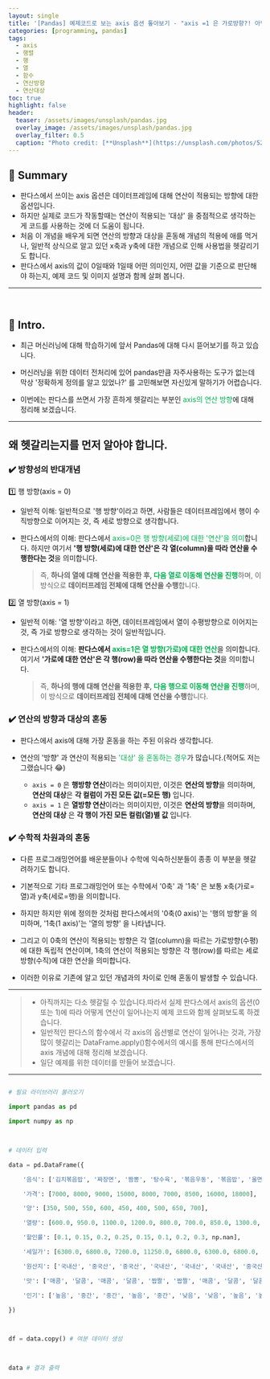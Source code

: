 ```yaml
---
layout: single
title: '[Pandas] 예제코드로 보는 axis 옵션 톺아보기 - "axis =1 은 가로방향?! 아님 세로방향?!  한방에 정리해 봅시다🤓"'
categories: [programming, pandas]
tags:
  - axis
  - 행렬
  - 행
  - 열
  - 함수
  - 연산방향
  - 연산대상
toc: true
highlight: false
header:
  teaser: /assets/images/unsplash/pandas.jpg
  overlay_image: /assets/images/unsplash/pandas.jpg
  overlay_filter: 0.5
  caption: "Photo credit: [**Unsplash**](https://unsplash.com/photos/52jRtc2S_VE)"
---
```

## 🚦 Summary
- 판다스에서 쓰이는 axis 옵션은 데이터프레임에 대해 연산이 적용되는 방향에 대한 옵션입니다.
- 하지만 실제로 코드가 작동할때는 연산이 적용되는 '대상' 을 중점적으로 생각하는게 코드를 사용하는 것에 더 도움이 됩니다.
- 처음 이 개념을 배우게 되면 연산의 방향과 대상을 혼동해 개념의 적용에 애를 먹거나, 일반적 상식으로 알고 있던 x축과 y축에 대한 개념으로 인해 사용법을 헷갈리기도 합니다.
- 판다스에서 axis의 값이 0일때와 1일때 어떤 의미인지, 어떤 값을 기준으로 판단해야 하는지, 예제 코드 및 이미지 설명과 함께 살펴 봅니다.

---

<head>

  <style>

    table.dataframe {

      white-space: normal;

      width: 100%;

      height: 240px;

      display: block;

      overflow: auto;

      font-family: Arial, sans-serif;

      font-size: 0.9rem;

      line-height: 20px;

      text-align: center;

      border: 0px !important;

    }

  

    table.dataframe th {

      text-align: center;

      font-weight: bold;

      padding: 8px;

    }

  

    table.dataframe td {

      text-align: center;

      padding: 8px;

    }

  

    table.dataframe tr:hover {

      background: #b8d1f3;

    }

  

    .output_prompt {

      overflow: auto;

      font-size: 0.9rem;

      line-height: 1.45;

      border-radius: 0.3rem;

      -webkit-overflow-scrolling: touch;

      padding: 0.8rem;

      margin-top: 0;

      margin-bottom: 15px;

      font: 1rem Consolas, "Liberation Mono", Menlo, Courier, monospace;

      color: $code-text-color;

      border: solid 1px $border-color;

      border-radius: 0.3rem;

      word-break: normal;

      white-space: pre;

    }

  

  .dataframe tbody tr th:only-of-type {

      vertical-align: middle;

  }

  

  .dataframe tbody tr th {

      vertical-align: top;

  }

  

  .dataframe thead th {

      text-align: center !important;

      padding: 8px;

  }

  

  .page__content p {

      margin: 0 0 0px !important;

  }

  

  .page__content p > strong {

    font-size: 0.8rem !important;

  }

  

  </style>

</head>

  
  

## 📌 Intro.

  
  
  

- 최근 머신러닝에 대해 학습하기에 앞서 Pandas에 대해 다시 뜯어보기를 하고 있습니다.

  

- 머신러닝을 위한 데이터 전처리에 있어 pandas만큼 자주사용하는 도구가 없는데 막상 '정확하게 정의를 알고 있었나?' 를 고민해보면 자신있게 말하기가 어렵습니다.

  

- 이번에는 판다스를 쓰면서 가장 흔하게 헷갈리는 부분인 <font color="#00b050">axis의 연산 방향</font>에 대해 정리해 보겠습니다.

  
  
  

---

  
  

## 왜 헷갈리는지를 먼저 알아야 합니다.

  
  
  

### ✔️ 방향성의 반대개념

  
  
  

1️⃣ 행 방향(axis = 0)

  

- 일반적 이해: 일반적으로 '행 방향'이라고 하면, 사람들은 데이터프레임에서 행이 수직방향으로 이어지는 것, 즉 세로 방향으로 생각합니다.

  

- 판다스에서의 이해: 판다스에서 <font color="#00b050">axis=0은 행 방향(세로)에 대한 '연산'을 의미</font>합니다. 하지만 여기서 **'행 방향(세로)에 대한 연산'은 각 열(column)을 따라 연산을 수행한다는 것**을 의미합니다. 
  > 즉, **하나의 열에 대해 연산을 적용한 후, <font color="#00b050">다음 열로 이동해 연산을 진행**</font>하며, 이 방식으로 **데이터프레임 전체에 대해 연산을 수행**합니다.

  
  
  

2️⃣ 열 방향(axis = 1)

  

- 일반적 이해: '열 방향'이라고 하면, 데이터프레임에서 열이 수평방향으로 이어지는 것, 즉 가로 방향으로 생각하는 것이 일반적입니다.

  

- 판다스에서의 이해: **판다스에서 <font color="#00b050">axis=1은 열 방향(가로)에 대한 연산**</font>을 의미합니다. 여기서 **'가로에 대한 연산'은 각 행(row)을 따라 연산을 수행한다는 것**을 의미합니다. 
  > 즉, **하나의 행에 대해 연산을 적용한 후, <font color="#00b050">다음 행으로 이동해 연산을 진행**</font>하며, 이 방식으로 **데이터프레임 전체에 대해 연산을 수행**합니다.

  

  
  
  

### ✔️ 연산의 방향과 대상의 혼동

  

- 판다스에서 axis에 대해 가장 혼동을 하는 주된 이유라 생각합니다.

  

- 연산의 '방향' 과 연산이 적용되는 <font color="#00b050">'대상' 을 혼동하는 경우</font>가 많습니다.(적어도 저는 그랬습니다 😂)
  - `axis = 0` 은 **행방향 연산**이라는 의미이지만, 이것은 **연산의 방향**을 의미하며, **연산의 대상**은 **각 컬럼이 가진 모든 값(=모든 행)** 입니다.
  - `axis = 1` 은 **열방향 연산**이라는 의미이지만, 이것은 **연산의 방향**을 의미하며, **연산의 대상** 은 **각 행이 가진 모든 컬럼(열)별 값** 입니다.
  
  

### ✔️ 수학적 차원과의 혼동

  

- 다른 프로그래밍언어를 배운분들이나 수학에 익숙하신분들이 종종 이 부분을 헷갈려하기도 합니다.

  

- 기본적으로 기타 프로그래밍언어 또는 수학에서 '0축' 과 '1축' 은 보통 x축(가로=열)과 y축(세로=행)을 의미합니다.

  

- 하지만 하지만 위에 정의한 것처럼 판다스에서의 '0축(0 axis)'는 '행의 방향'을 의미하며, '1축(1 axis)'는 '열의 방향' 을 나타냅니다.

  

- 그리고 이 0축의 연산이 적용되는 방향은 각 열(column)을 따르는 가로방향(수평)에 대한 독립적 연산이며, 1축의 연산이 적용되는 방향은 각 행(row)를 따르는 세로방향(수직)에 대한 연산을 의미합니다.

  

- 이러한 이유로 기존에 알고 있던 개념과의 차이로 인해 혼동이 발생할 수 있습니다.

---

> - 아직까지는 다소 헷갈릴 수 있습니다.따라서 실제 판다스에서 axis의 옵션(0 또는 1)에 따라 어떻게 연산이 일어나는지 예제 코드와 함께 살펴보도록 하겠습니다.
> - 일반적인 판다스의 함수에서 각 axis의 옵션별로 연산이 일어나는 것과, 가장 많이 헷갈리는 DataFrame.apply()함수에서의 예시를 통해 판다스에서의 axis 개념에 대해 정리해 보겠습니다.
> - 일단 예제를 위한 데이터를 만들어 보겠습니다.

  
  
  

---

  
  
  

```python

# 필요 라이브러리 불러오기

import pandas as pd

import numpy as np

  

# 데이터 입력

data = pd.DataFrame({

    '음식': ['김치볶음밥', '짜장면', '짬뽕', '탕수육', '볶음우동', '볶음밥', '울면', '양장피', '팔보채'],

    '가격': [7000, 8000, 9000, 15000, 8000, 7000, 8500, 16000, 18000],

    '양': [350, 500, 550, 600, 450, 400, 500, 650, 700],

    '열량': [600.0, 950.0, 1100.0, 1200.0, 800.0, 700.0, 850.0, 1300.0, 1400.0],

    '할인률': [0.1, 0.15, 0.2, 0.25, 0.15, 0.1, 0.2, 0.3, np.nan],

    '세일가': [6300.0, 6800.0, 7200.0, 11250.0, 6800.0, 6300.0, 6800.0, 11200.0, np.nan],

    '원산지': ['국내산', '중국산', '중국산', '국내산', '국내산', '국내산', '중국산', '국내산', '국내산'],

    '맛': ['매콤', '달콤', '매콤', '달콤', '짭짤', '짭짤', '매콤', '달콤', '달콤'],

    '인기': ['높음', '중간', '중간', '높음', '중간', '낮음', '낮음', '높음', '높음']

})

  

df = data.copy() # 여분 데이터 생성

  

data # 결과 출력

```

  

<div>

<style scoped>

    .dataframe tbody tr th:only-of-type {

        vertical-align: middle;

    }

  

    .dataframe tbody tr th {

        vertical-align: top;

    }

  

    .dataframe thead th {

        text-align: right;

    }

</style>

<table border="1" class="dataframe">

  <thead>

    <tr style="text-align: right;">

      <th></th>

      <th>음식</th>

      <th>가격</th>

      <th>양</th>

      <th>열량</th>

      <th>할인률</th>

      <th>세일가</th>

      <th>원산지</th>

      <th>맛</th>

      <th>인기</th>

    </tr>

  </thead>

  <tbody>

    <tr>

      <th>0</th>

      <td>김치볶음밥</td>

      <td>7000</td>

      <td>350</td>

      <td>600.0</td>

      <td>0.10</td>

      <td>6300.0</td>

      <td>국내산</td>

      <td>매콤</td>

      <td>높음</td>

    </tr>

    <tr>

      <th>1</th>

      <td>짜장면</td>

      <td>8000</td>

      <td>500</td>

      <td>950.0</td>

      <td>0.15</td>

      <td>6800.0</td>

      <td>중국산</td>

      <td>달콤</td>

      <td>중간</td>

    </tr>

    <tr>

      <th>2</th>

      <td>짬뽕</td>

      <td>9000</td>

      <td>550</td>

      <td>1100.0</td>

      <td>0.20</td>

      <td>7200.0</td>

      <td>중국산</td>

      <td>매콤</td>

      <td>중간</td>

    </tr>

    <tr>

      <th>3</th>

      <td>탕수육</td>

      <td>15000</td>

      <td>600</td>

      <td>1200.0</td>

      <td>0.25</td>

      <td>11250.0</td>

      <td>국내산</td>

      <td>달콤</td>

      <td>높음</td>

    </tr>

    <tr>

      <th>4</th>

      <td>볶음우동</td>

      <td>8000</td>

      <td>450</td>

      <td>800.0</td>

      <td>0.15</td>

      <td>6800.0</td>

      <td>국내산</td>

      <td>짭짤</td>

      <td>중간</td>

    </tr>

    <tr>

      <th>5</th>

      <td>볶음밥</td>

      <td>7000</td>

      <td>400</td>

      <td>700.0</td>

      <td>0.10</td>

      <td>6300.0</td>

      <td>국내산</td>

      <td>짭짤</td>

      <td>낮음</td>

    </tr>

    <tr>

      <th>6</th>

      <td>울면</td>

      <td>8500</td>

      <td>500</td>

      <td>850.0</td>

      <td>0.20</td>

      <td>6800.0</td>

      <td>중국산</td>

      <td>매콤</td>

      <td>낮음</td>

    </tr>

    <tr>

      <th>7</th>

      <td>양장피</td>

      <td>16000</td>

      <td>650</td>

      <td>1300.0</td>

      <td>0.30</td>

      <td>11200.0</td>

      <td>국내산</td>

      <td>달콤</td>

      <td>높음</td>

    </tr>

    <tr>

      <th>8</th>

      <td>팔보채</td>

      <td>18000</td>

      <td>700</td>

      <td>1400.0</td>

      <td>NaN</td>

      <td>NaN</td>

      <td>국내산</td>

      <td>달콤</td>

      <td>높음</td>

    </tr>

  </tbody>

</table>

</div>

  
  
---

## 일반적인 판다스에서의 axis가 가지는 의미

  
  
  

### ✔️ axis = 0 👉 axis = 'index' 를 의미합니다.

  

- `axis = 0` 을 입력할 경우 **각 열(column)을 기준**으로 **각각의 행(row)이 가진 값**에 대해 **수직적**으로 연산이 적용 됩니다.
- 즉, DataFrame의 **각 열(column)을 독립적으로 취급해, 그 열(column)에 속한 모든 행(row)의 데이터에 대해 연산**을 수행합니다.
	- 예를 들어 `data.sum(axis = 0)`은 data라는 DataFrame의 모든 열(column)이 가지고 있는 각각의 행(row)이 가지고 있는 값의 합계(sum)을 계산합니다.

  

  

> **정리**
> 1. axis = 0 = 'index' 에서 'index'는 연산할 값을 의미합니다.
> 2. axis = 0 은 각 열(column)이 가진 모든 행(row)에 대해 연산을 수행한다는 것을 의미합니다.
> 3. 열(column)이 가진 모든 행(row)를 연산하느 것이므로 **수직적 연산** 이라고 합니다.

---

#### 예제코드 (axis =0) 및 연산 과정
  

```python

data.sum(axis=0) # 각 열(column)이 가진 모든 row의 값에 대해 합계를 구합니다.

```

  

<pre>

음식     김치볶음밥짜장면짬뽕탕수육볶음우동볶음밥울면양장피팔보채

가격                            96500

양                              4700

열량                           8900.0

할인률                            1.45

세일가                         62650.0

원산지     국내산중국산중국산국내산국내산국내산중국산국내산국내산

맛                매콤달콤매콤달콤짭짤짭짤매콤달콤달콤

인기               높음중간중간높음중간낮음낮음높음높음

dtype: object

</pre>

- 위와 같이 data의 각각의 컬럼이 가진 행(row)의 값들을 sum으로 모두 더한 결과를 출력합니다.
  


![](https://i.imgur.com/nJma8qX.png)


  
  

- 전체의 DataFrame이라고 보는게 헷갈린다면 특정 컬럼 하나를 지정해서 보면 조금 더 이해가 쉬울 수 있습니다.
- '가격' 컬럼에 대해서만 axis = 0 으로 sum연산을 한 결과를 살펴보겠습니다.
	- `data['가격'].sum(axis=0)` 은 df라는 DataFrame의 '가격'이라는 열(column)의 모든 행(row = 값)의 합계(sum)을 계산합니다.

  
  
  

```python

data['가격'].sum(axis=0)

```

  

<pre>

96500

</pre>


![](https://i.imgur.com/ZrTzbss.png)


  
  

### ✔️ axis = 1 👉 axis = 'column' 를 의미합니다.

  

- `axis = 1` 을 입력할 경우 **각 행(row)을 기준**으로 각각의 **열(column)이 가진 값**에 대해 **수평적**으로 연산이 적용 됩니다.

  

- 즉, **DataFrame의 각 행(row)를 독립적으로 취급하여, 그 행(row)에 속한 모든 열(column)에 데이터에 대해 연산**을 수행합니다.
	- 예시 코드로는 동일하게 `data.sum(axis = 1)` 을 사용하겠습니다.
	- axis = 0 일때와 동일한 결과로 차이를 보여주기 위해 숫자형 데이터를 모두 문자열로 변경한 뒤 진행하겠습니다.
	- sum이라는 함수는 '문자열 + 문자열' 또는 '숫자 + 숫자' 처럼 같은 데이터타입의 값들간의 SUM만 가능하기 때문에 문자열로 모두 변경했습니다.

  

  

> **정리**
> 1. axis = 1 = 'column' 에서 'column'은 연산할 값을 의미합니다.
> 2. 데이터 프레임에서 각 행(row)이 가진 모든 열(column)의 값에 대해 연산을 수행한다는 것을 의미합니다.
> 3. 행(row)에 있는 모든 열(column)을 연산하느 것이므로 **수평적 연산** 이라고 합니다.

  
  ---


#### 예제코드 (axis =1) 및 연산 과정
  

```python

# axis = 0 일때와 동일한 결과로 차이를 보여주기 위해 숫자형 데이터를 모두 문자열로 변경

# 모든 컬럼을 object 타입으로 변경

data = data.astype('str')

  

data.sum(axis=1)

```

  

<pre>

0      김치볶음밥7000350600.00.16300.0국내산매콤높음

1       짜장면8000500950.00.156800.0중국산달콤중간

2        짬뽕90005501100.00.27200.0중국산매콤중간

3    탕수육150006001200.00.2511250.0국내산달콤높음

4      볶음우동8000450800.00.156800.0국내산짭짤중간

5        볶음밥7000400700.00.16300.0국내산짭짤낮음

6         울면8500500850.00.26800.0중국산매콤낮음

7     양장피160006501300.00.311200.0국내산달콤높음

8         팔보채180007001400.0nannan국내산달콤높음

dtype: object

</pre>


![](https://i.imgur.com/2BrWrKn.png)


  ---
  

> - 이와 같이 axis = 0 일때는 **수직연산**, axis = 1일때는 **수평연산** 을 하는 것이 pandas에서의 연산에서의 기본 설정입니다.
> - 이러한 연산이 적용되는 함수들은 아래와 같습니다.
		- sum() : 각 행/열의 합계 계산
		- mean() : 각 행/열의 평균 계산
		- median() : 각 행/열의 중앙값 계산
		- min() : 각 행/열의 최소값 찾기
		- max() : 각 행/열의 최대값 찾기
		- std() : 각 행/열의 표준편차 계산
		- var() : 각 행/열의 분산 계산
		- quantile() : 각 행/열의 분위수 계산
		- cumsum() : 각 행/열의 누적합 계산
		- cumprod() : 각 행/열의누적곱 계산
		- cummax() : 각 행/열의 누적 최대값 계산
		- cummin() : 각 행/열의 누적 최소값 계산

  

  

---

  
  

## ✳️ 정리

  
  
  

- 판다스에서 쓰이는 axis는 연산의 방향으로 받아들이지만, 실제로 적용을 하는것은 연산의 '대상' 으로 보는 것이 이해에 더 직관적입니다.
  - axis = 0일때는 행방향에 대한 연산이지만 그 대상은 독립적인 **개별 컬럼의 모든 행** 이므로 <span style="background:#40a9ff">행에 대한 연산을 하도록 하는 것</span>입니다.
  - axis = 1이래는 열방향에 대한 연산이지만 그 대상은 독립적인 **개별 행에 매칭되는 모든 컬럼의 값** 이므로 <span style="background:#40a9ff">컬럼에 대한 연산을 하는 것</span>입니다.
- 인트로 부분에서 설명한 것처럼 혼동의 원인이 되는 주요 내용들을 도식화 하여 정리하면 아래와 같습니다.

  
  
![](https://i.imgur.com/8YgapTv.png)

---

## Outro.
> 오늘은 판다스에서 가장 많이 헷갈리는 부분중 하나인 index의 값에 따른 연산의 적용방향에 대해 정리해봤습니다.
> 다른 한가지 더 헷갈리는게 apply() 함수에서의 연산을 할때 인데요, 같은 `apply()` 함수여도 DataFrame에 직접 적용하느냐, 별개의 행이나 열을 지정해서 Series 형태에 적용하느냐에 따라 사용방법이 조금 달라질 수 있습니다.
> 다음 포스팅에서는 이 부분에 대해서 정리해 보도록 하겠습니다.